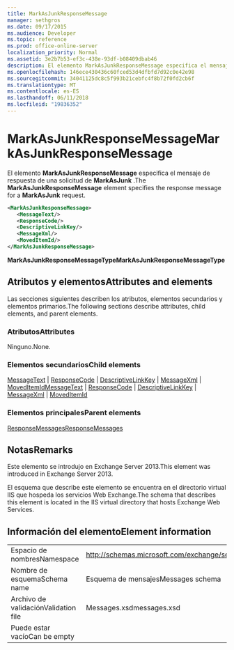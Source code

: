 ```yaml
---
title: MarkAsJunkResponseMessage
manager: sethgros
ms.date: 09/17/2015
ms.audience: Developer
ms.topic: reference
ms.prod: office-online-server
localization_priority: Normal
ms.assetid: 3e2b7b53-ef3c-438e-93df-b08409dbab46
description: El elemento MarkAsJunkResponseMessage especifica el mensaje de respuesta de una solicitud de MarkAsJunk.
ms.openlocfilehash: 146ece430436c60fced53d4dfbfd7d92c0e42e98
ms.sourcegitcommit: 34041125dc8c5f993b21cebfc4f8b72f0fd2cb6f
ms.translationtype: MT
ms.contentlocale: es-ES
ms.lasthandoff: 06/11/2018
ms.locfileid: "19836352"
---
```

# <a name="markasjunkresponsemessage"></a><span data-ttu-id="ab7fb-103">MarkAsJunkResponseMessage</span><span class="sxs-lookup"><span data-stu-id="ab7fb-103">MarkAsJunkResponseMessage</span></span>

<span data-ttu-id="ab7fb-104">El elemento **MarkAsJunkResponseMessage** especifica el mensaje de respuesta de una solicitud de **MarkAsJunk** .</span><span class="sxs-lookup"><span data-stu-id="ab7fb-104">The **MarkAsJunkResponseMessage** element specifies the response message for a **MarkAsJunk** request.</span></span> 
  
```XML
<MarkAsJunkResponseMessage>
   <MessageText/>
   <ResponseCode/>
   <DescriptiveLinkKey/>
   <MessageXml/>
   <MovedItemId/>
</MarkAsJunkResponseMessage>
```

 <span data-ttu-id="ab7fb-105">**MarkAsJunkResponseMessageType**</span><span class="sxs-lookup"><span data-stu-id="ab7fb-105">**MarkAsJunkResponseMessageType**</span></span>
## <a name="attributes-and-elements"></a><span data-ttu-id="ab7fb-106">Atributos y elementos</span><span class="sxs-lookup"><span data-stu-id="ab7fb-106">Attributes and elements</span></span>

<span data-ttu-id="ab7fb-107">Las secciones siguientes describen los atributos, elementos secundarios y elementos primarios.</span><span class="sxs-lookup"><span data-stu-id="ab7fb-107">The following sections describe attributes, child elements, and parent elements.</span></span>
  
### <a name="attributes"></a><span data-ttu-id="ab7fb-108">Atributos</span><span class="sxs-lookup"><span data-stu-id="ab7fb-108">Attributes</span></span>

<span data-ttu-id="ab7fb-109">Ninguno.</span><span class="sxs-lookup"><span data-stu-id="ab7fb-109">None.</span></span>
  
### <a name="child-elements"></a><span data-ttu-id="ab7fb-110">Elementos secundarios</span><span class="sxs-lookup"><span data-stu-id="ab7fb-110">Child elements</span></span>

<span data-ttu-id="ab7fb-111">[MessageText](messagetext.md) | [ResponseCode](responsecode.md) | [DescriptiveLinkKey](descriptivelinkkey.md) | [MessageXml](messagexml.md) | [MovedItemId](moveditemid.md)</span><span class="sxs-lookup"><span data-stu-id="ab7fb-111">[MessageText](messagetext.md) | [ResponseCode](responsecode.md) | [DescriptiveLinkKey](descriptivelinkkey.md) | [MessageXml](messagexml.md) | [MovedItemId](moveditemid.md)</span></span>
  
### <a name="parent-elements"></a><span data-ttu-id="ab7fb-112">Elementos principales</span><span class="sxs-lookup"><span data-stu-id="ab7fb-112">Parent elements</span></span>

[<span data-ttu-id="ab7fb-113">ResponseMessages</span><span class="sxs-lookup"><span data-stu-id="ab7fb-113">ResponseMessages</span></span>](responsemessages.md)
  
## <a name="remarks"></a><span data-ttu-id="ab7fb-114">Notas</span><span class="sxs-lookup"><span data-stu-id="ab7fb-114">Remarks</span></span>

<span data-ttu-id="ab7fb-115">Este elemento se introdujo en Exchange Server 2013.</span><span class="sxs-lookup"><span data-stu-id="ab7fb-115">This element was introduced in Exchange Server 2013.</span></span>
  
<span data-ttu-id="ab7fb-116">El esquema que describe este elemento se encuentra en el directorio virtual IIS que hospeda los servicios Web Exchange.</span><span class="sxs-lookup"><span data-stu-id="ab7fb-116">The schema that describes this element is located in the IIS virtual directory that hosts Exchange Web Services.</span></span>
  
## <a name="element-information"></a><span data-ttu-id="ab7fb-117">Información del elemento</span><span class="sxs-lookup"><span data-stu-id="ab7fb-117">Element information</span></span>

|||
|:-----|:-----|
|<span data-ttu-id="ab7fb-118">Espacio de nombres</span><span class="sxs-lookup"><span data-stu-id="ab7fb-118">Namespace</span></span>  <br/> |http://schemas.microsoft.com/exchange/services/2006/messages  <br/> |
|<span data-ttu-id="ab7fb-119">Nombre de esquema</span><span class="sxs-lookup"><span data-stu-id="ab7fb-119">Schema name</span></span>  <br/> |<span data-ttu-id="ab7fb-120">Esquema de mensajes</span><span class="sxs-lookup"><span data-stu-id="ab7fb-120">Messages schema</span></span>  <br/> |
|<span data-ttu-id="ab7fb-121">Archivo de validación</span><span class="sxs-lookup"><span data-stu-id="ab7fb-121">Validation file</span></span>  <br/> |<span data-ttu-id="ab7fb-122">Messages.xsd</span><span class="sxs-lookup"><span data-stu-id="ab7fb-122">messages.xsd</span></span>  <br/> |
|<span data-ttu-id="ab7fb-123">Puede estar vacío</span><span class="sxs-lookup"><span data-stu-id="ab7fb-123">Can be empty</span></span>  <br/> ||
   

